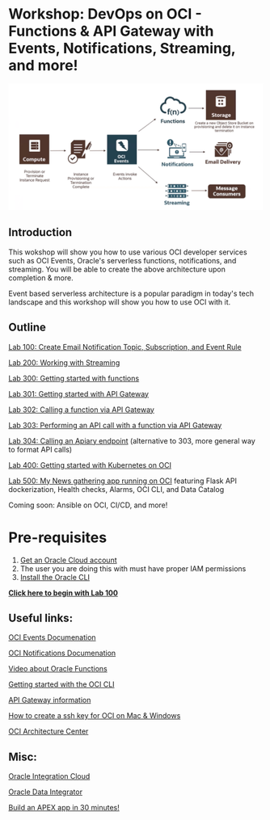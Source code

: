 # Workshop: DevOps on OCI - Functions & API Gateway with Events, Notifications, Streaming, and more!

![](screenshots/99.png)

## Introduction

This wokshop will show you how to use various OCI developer services such as OCI Events, Oracle's serverless functions, notifications, and streaming. You will be able to create the above architecture upon completion & more.

Event based serverless architecture is a popular paradigm in today's tech landscape and this workshop will show you how to use OCI with it.

## Outline
[Lab 100: Create Email Notification Topic, Subscription, and Event Rule](https://github.com/GaryHostt/OCI_DevOps/blob/master/Lab100.md)

[Lab 200: Working with Streaming](https://github.com/GaryHostt/OCI_DevOps/blob/master/Lab200.md)

[Lab 300: Getting started with functions](https://github.com/GaryHostt/OCI_DevOps/blob/master/Lab300a.md)

[Lab 301: Getting started with API Gateway](https://github.com/GaryHostt/OCI_DevOps/blob/master/Lab301.md)

[Lab 302: Calling a function via API Gateway](https://github.com/GaryHostt/OCI_DevOps/blob/master/Lab302.md)

[Lab 303: Performing an API call with a function via API Gateway](https://github.com/GaryHostt/OCI_DevOps/blob/master/Lab303.md)

[Lab 304: Calling an Apiary endpoint](https://github.com/GaryHostt/OCI_DevOps/blob/master/304.md) (alternative to 303, more general way to format API calls)

[Lab 400: Getting started with Kubernetes on OCI](https://github.com/GaryHostt/OCI_DevOps/blob/master/Lab400.md)

[Lab 500: My News gathering app running on OCI](https://github.com/GaryHostt/OCI_Native_NewsApp) featuring Flask API dockerization, Health checks, Alarms, OCI CLI, and Data Catalog

Coming soon: Ansible on OCI, CI/CD, and more!

# Pre-requisites

1. [Get an Oracle Cloud account](https://www.oracle.com/cloud/free/)
2. The user you are doing this with must have proper IAM permissions 
3. [Install the Oracle CLI](https://docs.cloud.oracle.com/en-us/iaas/Content/API/SDKDocs/cliinstall.htm)

[**Click here to begin with Lab 100**](https://github.com/GaryHostt/OCI_DevOps/blob/master/Lab100.md)

## Useful links:

[OCI Events Documenation](https://docs.cloud.oracle.com/en-us/iaas/Content/Events/Concepts/eventsoverview.htm)

[OCI Notifications Documenation](https://docs.cloud.oracle.com/en-us/iaas/Content/Notification/Concepts/notificationoverview.htm)

[Video about Oracle Functions](https://www.youtube.com/watch?v=ZJKviWdo-Ec)

[Getting started with the OCI CLI](https://oracle.github.io/learning-library/oci-library/DevOps/OCI_CLI/OCI_CLI_HOL.html)

[API Gateway information](https://www.oracle.com/cloud/cloud-native/api-gateway/)

[How to create a ssh key for OCI on Mac & Windows](https://www.oracle.com/webfolder/technetwork/tutorials/obe/cloud/javaservice/JCS/JCS_SSH/create_sshkey.html)

[OCI Architecture Center](https://blogs.oracle.com/cloud-infrastructure/announcing-the-oracle-cloud-infrastructure-architecture-center)

## Misc:

[Oracle Integration Cloud](https://garyhostt.github.io/Oracle_Integration/)

[Oracle Data Integrator](https://github.com/GaryHostt/Oracle_Data_Integrator)

[Build an APEX app in 30 minutes!](https://github.com/fatih-keles/30-min-workshops)







